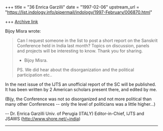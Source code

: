 +++
title = "36 Enrica Garzilli"
date = "1997-02-06"
upstream_url = "https://list.indology.info/pipermail/indology/1997-February/006870.html"

+++
[Archive link](https://list.indology.info/pipermail/indology/1997-February/006870.html)

Bijoy Misra wrote:
> 
> Can I request someone in the list to post a short report
> on the Sanskrit Conference held in India last month?
> Topics on discussion, panels and projects will be interesting
> to know.  Thank you for sharing.
> 
> - Bijoy Misra.
> 
> PS.  We did hear about the disorganization and the political
> participation etc..

In the next issue of the IJTS an unofficial report of the SC will be 
published. It has been written by 2 American scholars present there, and 
edited by me.

(Bijy, the Conference was not so disorganized and not more political 
than many other Conferences -- only the level of politicians was a 
little higher...)

-- 
Dr. Enrica Garzilli
Univ. of Perugia (ITALY)
Editor-in-Chief, IJTS and JSAWS (http://www.shore.net/~india)
*************************************************************






